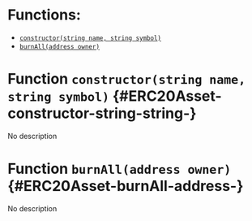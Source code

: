 

# Functions:
- [`constructor(string name, string symbol)`](#ERC20Asset-constructor-string-string-)
- [`burnAll(address owner)`](#ERC20Asset-burnAll-address-)



# Function `constructor(string name, string symbol)` {#ERC20Asset-constructor-string-string-}
No description




# Function `burnAll(address owner)` {#ERC20Asset-burnAll-address-}
No description




